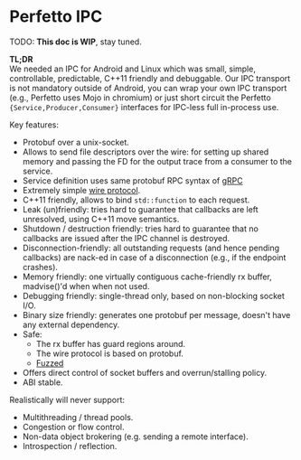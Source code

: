 # Perfetto IPC

TODO: **This doc is WIP**, stay tuned.

**TL;DR**  
We needed an IPC for Android and Linux which was small, simple, controllable,
predictable, C++11 friendly and debuggable.
Our IPC transport is not mandatory outside of Android, you can wrap your own IPC
transport (e.g., Perfetto uses Mojo in chromium) or just short circuit the
Perfetto `{Service,Producer,Consumer}` interfaces for IPC-less full in-process
use.

Key features:
- Protobuf over a unix-socket.
- Allows to send file descriptors over the wire: for setting up shared memory
  and passing the FD for the output trace from a consumer to the service.
- Service definition uses same protobuf RPC syntax of [gRPC](https://grpc.io)
- Extremely simple [wire protocol](/protos/perfetto/ipc/wire_protocol.proto).
- C++11 friendly, allows to bind `std::function` to each request.
- Leak (un)friendly: tries hard to guarantee that callbacks are left unresolved,
  using C++11 move semantics.
- Shutdown / destruction friendly: tries hard to guarantee that no callbacks are
  issued after the IPC channel is destroyed.
- Disconnection-friendly: all outstanding requests (and hence pending callbacks)
  are nack-ed in case of a disconnection (e.g., if the endpoint crashes).
- Memory friendly: one virtually contiguous cache-friendly rx buffer,
  madvise()'d when when not used.
- Debugging friendly: single-thread only, based on non-blocking socket I/O.
- Binary size friendly: generates one protobuf per message, doesn't have any
  external dependency.
- Safe:
  - The rx buffer has guard regions around.
  - The wire protocol is based on protobuf.
  - [Fuzzed](/src/ipc/buffered_frame_deserializer_fuzzer.cc)
- Offers direct control of socket buffers and overrun/stalling policy.
- ABI stable.

Realistically will never support:
  - Multithreading / thread pools.
  - Congestion or flow control.
  - Non-data object brokering (e.g. sending a remote interface).
  - Introspection / reflection.
